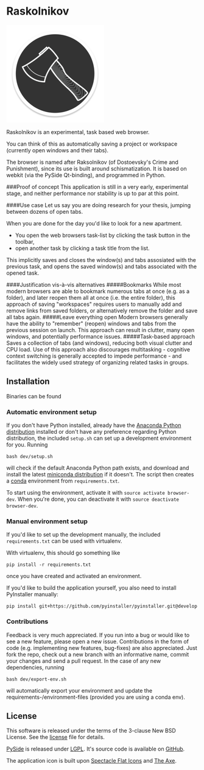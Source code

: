 # Raskolnikov
<!---
Build icons, etc.
-->

![Screenshot](res/small_icon.png)

Raskolnikov is an experimental, task based web browser.

You can think of this as automatically saving a project or workspace (currently open windows and their tabs).

The browser is named after Raksolnikov (of Dostoevsky's Crime and Punishment), since its use is built around schismatization.
It is based on webkit (via the PySide Qt-binding), and programmed in Python.

###Proof of concept
This application is still in a very early, experimental stage,
and neither performance nor stability is up to par at this point.

####Use case
Let us say you are doing research for your thesis, jumping between dozens of open tabs.

When you are done for the day you'd like to look for a new apartment.

* You open the web browsers task-list by clicking the task button in the toolbar,
* open another task by clicking a task title from the list.

This implicitly saves and closes the window(s) and tabs assosiated with the previous task, and opens the saved window(s) and tabs associated with the opened task.

####Justification vis-à-vis alternatives
#####Bookmarks
While most modern browsers are able to bookmark numerous tabs at once (e.g. as a folder), and later reopen them all at once (i.e. the entire folder), this approach of saving "workspaces" requires users to manually add and remove links from saved folders, or alternatively remove the folder and save all tabs again.
#####Leave everything open
Modern browsers generally have the ability to "remember" (reopen) windows and tabs from the previous session on launch.
This approach can result in clutter, many open windows, and potentially performance issues.
#####Task-based approach
Saves a collection of tabs (and windows), reducing both visual clutter and CPU load. Use of this approach also discourages multitasking - cognitive context switching is generally accepted to impede performance - and facilitates the widely used strategy of organizing related tasks in groups.

## Installation
Binaries can be found
### Automatic environment setup
If you don't have Python installed, already have the [Anaconda Python distribution](https://store.continuum.io/cshop/anaconda/) installed or don't have any preference regarding Python distribution, the included `setup.sh` can set up a development environment for you.
Running
```
bash dev/setup.sh
```
will check if the default Anaconda Python path exists, and download and install the latest [miniconda distribution](http://conda.pydata.org/miniconda.html) if it doesn't.
The script then creates a [conda](http://conda.pydata.org/docs/) environment from `requirements.txt`.

To start using the environment, activate it with `source activate browser-dev`.
When you're done, you can deactivate it with `source deactivate browser-dev`.

### Manual environment setup
If you'd like to set up the development manually, the included `requirements.txt` can be used with virtualenv.

With virtualenv, this should go something like
```
pip install -r requirements.txt
```
once you have created and activated an environment.

If you'd like to build the application yourself, you also need to install PyInstaller manually:
```
pip install git+https://github.com/pyinstaller/pyinstaller.git@develop
```

### Contributions
Feedback is very much appreciated.
If you run into a bug or would like to see a new feature, please open a new issue.
Contributions in the form of code (e.g. implementing new features, bug-fixes) are also appreciated.
Just fork the repo, check out a new branch with an informative name, commit your changes and send a pull request.
In the case of any new dependencies, running
```
bash dev/export-env.sh
```
will automatically export your environment and update the requirements-/environment-files (provided you are using a conda env).

## License
This software is released under the terms of the 3-clause New BSD License. See the [license](LICENSE.txt) file for details.

[PySide](https://wiki.qt.io/PySide) is released under [LGPL](https://www.gnu.org/copyleft/lesser.html).
It's source code is available on [GitHub](https://github.com/PySide).

The application icon is built upon [Spectacle Flat Icons](https://dribbble.com/shots/2075892-Spectacle-Flat-Icons) and [The Axe](https://dribbble.com/shots/1702501-The-Axe).
